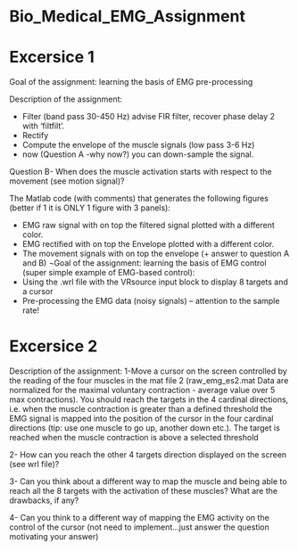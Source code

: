 # Bio_Medical_EMG_Assignment

# Excersice 1

Goal of the assignment: learning the basis of EMG pre-processing

Description of the assignment:
-	Filter (band pass 30-450 Hz) advise FIR filter, recover phase delay 2 with ‘filtfilt’.
-	Rectify
-	Compute the envelope of the muscle signals (low pass 3-6 Hz)
-	now (Question A -why now?) you can down-sample the signal.

Question B- When does the muscle activation starts with respect to the movement (see motion signal)?

The Matlab code (with comments) that generates the following figures (better if 1 it is ONLY 1 figure with 3 panels):
-	EMG raw signal with on top the filtered signal plotted with a different color.
-	EMG rectified with on top the Envelope plotted with a different color.
-	The movement signals with on top the envelope (+ answer to question A and B)
¬Goal of the assignment: learning the basis of  EMG control (super simple example of EMG-based control):
-	Using the .wrl file with the VRsource input block to display 8 targets and a cursor
-	Pre-processing the EMG data (noisy signals) – attention to the sample rate!

# Excersice 2

Description of the assignment:
1-Move a cursor on the screen controlled by the reading of the four muscles in the mat file 2 (raw_emg_es2.mat Data are normalized for the maximal voluntary contraction - average value over 5 max contractions).  You should reach the targets in the 4 cardinal directions, i.e. when the muscle contraction is greater than a defined threshold the EMG signal is mapped into the position of the cursor in the four cardinal directions (tip: use one muscle to go up, another down etc.). The target is reached when the muscle contraction is above a selected threshold 

2- How can you reach the other 4 targets direction displayed on the screen (see wrl file)?

3- Can you think about a different way to map the muscle and being able to reach all the 8 targets with the activation of these muscles? What are the drawbacks, if any?

4- Can you think to a different way of mapping the EMG activity on the control of the cursor (not need to implement…just answer the question motivating your answer)





